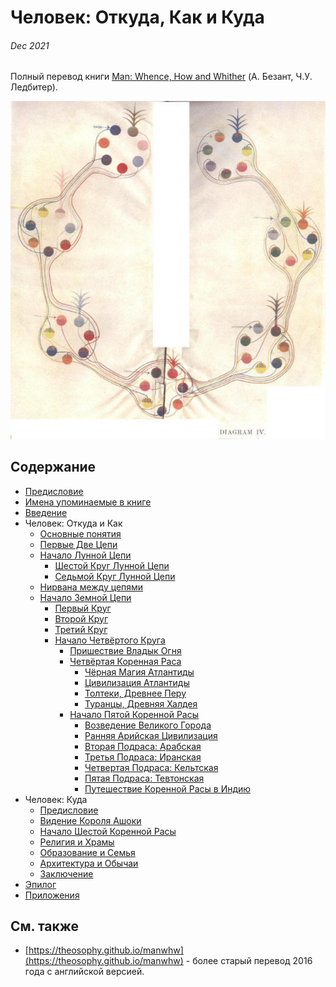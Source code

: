 # Человек: Откуда, Как и Куда

###### Dec 2021

Полный перевод книги [Man: Whence, How and Whither](https://archive.org/details/manwhencehowandw031919mbp) (А. Безант, Ч.У. Ледбитер).

![](/img/4.jpg)

## Содержание

- [Предисловие](ru/00.foreword.md)
- [Имена упоминаемые в книге](ru/00.characters.md)
- [Введение](ru/01.introduction.md)
- Человек: Откуда и Как
  - [Основные понятия](ru/01.preliminaries.md)
  - [Первые Две Цепи](ru/02.1st-and-2nd-chains.md)
  - [Начало Лунной Цепи](ru/03.early-moon-chain.md)
    - [Шестой Круг Лунной Цепи](ru/04.6th-moon-round.md)
    - [Седьмой Круг Лунной Цепи](ru/05.7th-moon-round.md)
  - [Нирвана между цепями](ru/06.0.interchain-nirvana.md)
  - [Начало Земной Цепи](ru/06.early-earth-chain.md)
    - [Первый Круг](ru/07.1st-round.md)
    - [Второй Круг](ru/07.2nd-round.md)
    - [Третий Круг](ru/07.3rd-round.md)
    - [Начало Четвёртого Круга](ru/07.4th-round.md)
      - [Пришествие Владык Огня](ru/07.lords-of-fire.md)
      - [Четвёртая Коренная Раса](ru/08.4th-root-race.md)
        - [Чёрная Магия Атлантиды](ru/10.atlantean-black-magic.md)
        - [Цивилизация Атлантиды](ru/11.atlantean-civilization.md)
        - [Толтеки, Древнее Перу](ru/12.tolteks-ancient-peru.md)
        - [Туранцы, Древняя Халдея](ru/13.turanians-ancient-chaldea.md)
      - [Начало Пятой Коренной Расы](ru/14.5th-root-race.md)
        - [Возведение Великого Города](ru/15.the-great-city.md)
        - [Ранняя Арийская Цивилизация](ru/16.1-aryans.md)
        - [Вторая Подраса: Арабская](ru/16.2-arabians.md)
        - [Третья Подраса: Иранская](ru/16.3-iranians.md)
        - [Четвертая Подраса: Кельтская](ru/16.4-celts.md)
        - [Пятая Подраса: Тевтонская](ru/16.5-teutons.md)
        - [Путешествие Коренной Расы в Индию](ru/16.root-stock-in-india.md)
- Человек: Куда
  - [Предисловие](ru/20.6th-root-race-intro.md)
  - [Видение Короля Ашоки](ru/21.king-ashoka-vision.md)
  - [Начало Шестой Коренной Расы](ru/23.early-6th-root-race.md)
  - [Религия и Храмы](ru/24.religion-and-temples.md)
  - [Образование и Семья](ru/25.education-and-family.md)
  - [Архитектура и Обычаи](ru/26.architecture-and-customs.md)
  - [Заключение](ru/30.conclusion.md)
- [Эпилог](ru/31.epilogue.md)
- [Приложения](ru/32.appendix.md)

## См. также

- [https://theosophy.github.io/manwhw](https://theosophy.github.io/manwhw) - более старый перевод 2016 года с английской версией.
